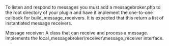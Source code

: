 To listen and respond to messages you must add a messagebroker.php to
the root directory of your plugin and have it implement the one-to-one
callback for build_message_receivers.
It is expected that this return a list of instantiated message receivers.

Message receiver:
A class that can receive and process a message.
Implements the local_messagebroker\receiver\message_receiver interface.